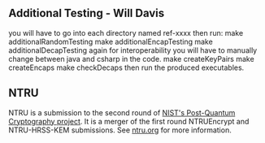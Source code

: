 ## Additional Testing - Will Davis
you will have to go into each directory named ref-xxxx
then run:
make additionalRandomTesting
make additionalEncapTesting
make additionalDecapTesting
again for interoperability you will have to manually change between java and csharp in the code.
make createKeyPairs
make createEncaps
make checkDecaps
then run the produced executables.
## NTRU

NTRU is a submission to the second round of [NIST's Post-Quantum Cryptography
project](https://csrc.nist.gov/Projects/Post-Quantum-Cryptography/Round-2-Submissions).
It is a merger of the first round NTRUEncrypt and NTRU-HRSS-KEM submissions. See [ntru.org](https://ntru.org) for more information.
